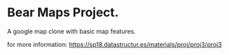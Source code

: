 # Bear Maps Project.

A google map clone with basic map features.



for more information: https://sp18.datastructur.es/materials/proj/proj3/proj3
